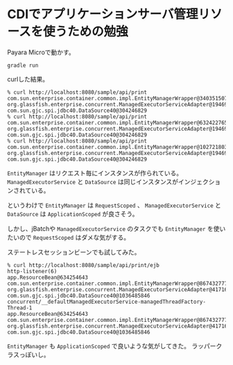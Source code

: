 # CDIでアプリケーションサーバ管理リソースを使うための勉強

Payara Microで動かす。

```
gradle run
```

curlした結果。

```
% curl http://localhost:8080/sample/api/print
com.sun.enterprise.container.common.impl.EntityManagerWrapper@340351507
org.glassfish.enterprise.concurrent.ManagedExecutorServiceAdapter@194696075
com.sun.gjc.spi.jdbc40.DataSource40@304246829
% curl http://localhost:8080/sample/api/print
com.sun.enterprise.container.common.impl.EntityManagerWrapper@632422765
org.glassfish.enterprise.concurrent.ManagedExecutorServiceAdapter@194696075
com.sun.gjc.spi.jdbc40.DataSource40@304246829
% curl http://localhost:8080/sample/api/print
com.sun.enterprise.container.common.impl.EntityManagerWrapper@1027218037
org.glassfish.enterprise.concurrent.ManagedExecutorServiceAdapter@194696075
com.sun.gjc.spi.jdbc40.DataSource40@304246829
```

`EntityManager` はリクエスト毎にインスタンスが作られている。
`ManagedExecutorService` と `DataSource` は同じインスタンスがインジェクションされている。

というわけで `EntityManager` は `RequestScoped` 、
`ManagedExecutorService` と `DataSource` は `ApplicationScoped` が良さそう。

しかし、jBatchや `ManagedExecutorService` のタスクでも `EntityManager` を使いたいので
`RequestScoped` はダメな気がする。

ステートレスセッションビーンでも試してみた。

```
% curl http://localhost:8080/sample/api/print/ejb
http-listener(6)
app.ResourceBean@634254643
com.sun.enterprise.container.common.impl.EntityManagerWrapper@867432777
org.glassfish.enterprise.concurrent.ManagedExecutorServiceAdapter@417163264
com.sun.gjc.spi.jdbc40.DataSource40@1036485846
concurrent/__defaultManagedExecutorService-managedThreadFactory-Thread-1
app.ResourceBean@634254643
com.sun.enterprise.container.common.impl.EntityManagerWrapper@867432777
org.glassfish.enterprise.concurrent.ManagedExecutorServiceAdapter@417163264
com.sun.gjc.spi.jdbc40.DataSource40@1036485846
```

`EntityManager` も `ApplicationScoped` で良いような気がしてきた。
ラッパークラスっぽいし。

